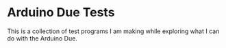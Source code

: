 Arduino Due Tests
=======

This is a collection of test programs I am making while exploring what I can do with the Arduino Due.

